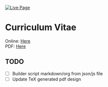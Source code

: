 [![Live Page](https://github.com/enkhee-Osiris/curriculum_vitae/actions/workflows/create-page.yml/badge.svg)](https://github.com/enkhee-Osiris/curriculum_vitae/actions/workflows/create-page.yml)

# Curriculum Vitae

Online: [Here](https://enkhee-osiris.github.io/curriculum_vitae)  
PDF: [Here](https://github.com/enkhee-Osiris/curriculum_vitae/blob/master/tex/enkherdene_bolormaa.pdf)

## TODO

- [ ] Builder script markdown/org from json/js file
- [ ] Update TeX generated pdf design
